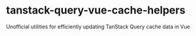 # tanstack-query-vue-cache-helpers
Unofficial utilities for efficiently updating TanStack Query cache data in Vue
